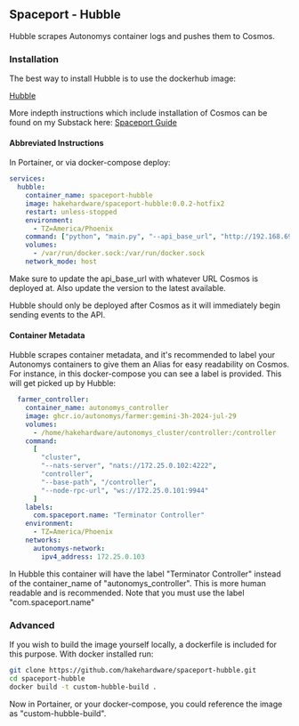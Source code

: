 ## Spaceport - Hubble
Hubble scrapes Autonomys container logs and pushes them to Cosmos.

### Installation
The best way to install Hubble is to use the dockerhub image:

[Hubble](https://hub.docker.com/r/hakehardware/spaceport-hubble)

More indepth instructions which include installation of Cosmos can be found on my Substack here:
[Spaceport Guide](https://hakedev.substack.com/p/spaceport-guide)


#### Abbreviated Instructions
In Portainer, or via docker-compose deploy:
```yml
services:
  hubble:
    container_name: spaceport-hubble
    image: hakehardware/spaceport-hubble:0.0.2-hotfix2
    restart: unless-stopped
    environment:
      - TZ=America/Phoenix
    command: ["python", "main.py", "--api_base_url", "http://192.168.69.12:9955"]
    volumes:
      - /var/run/docker.sock:/var/run/docker.sock
    network_mode: host
```

Make sure to update the api_base_url with whatever URL Cosmos is deployed at. Also update the version to the latest available.

Hubble should only be deployed after Cosmos as it will immediately begin sending events to the API.

#### Container Metadata
Hubble scrapes container metadata, and it's recommended to label your Autonomys containers to give them an Alias for easy readability on Cosmos. For instance, in this docker-compose you can see a label is provided. This will get picked up by Hubble:

```yml
  farmer_controller:
    container_name: autonomys_controller
    image: ghcr.io/autonomys/farmer:gemini-3h-2024-jul-29
    volumes:
      - /home/hakehardware/autonomys_cluster/controller:/controller
    command:
      [
        "cluster",
        "--nats-server", "nats://172.25.0.102:4222",
        "controller",
        "--base-path", "/controller",
        "--node-rpc-url", "ws://172.25.0.101:9944"
      ]
    labels:
      com.spaceport.name: "Terminator Controller"
    environment:
      - TZ=America/Phoenix
    networks:
      autonomys-network:
        ipv4_address: 172.25.0.103
```

In Hubble this container will have the label "Terminator Controller" instead of the container_name of "autonomys_controller". This is more human readable and is recommended. Note that you must use the label "com.spaceport.name"

### Advanced
If you wish to build the image yourself locally, a dockerfile is included for this purpose.  With docker installed run:

```bash
git clone https://github.com/hakehardware/spaceport-hubble.git
cd spaceport-hubble
docker build -t custom-hubble-build .
```

Now in Portainer, or your docker-compose, you could reference the image as "custom-hubble-build". 